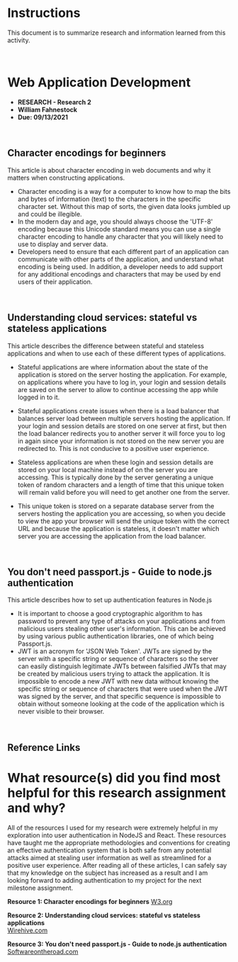 # Instructions 
This document is to summarize research and information learned from this activity. 


<br>

# Web Application Development

* **RESEARCH - Research 2**
* **William Fahnestock**
* **Due: 09/13/2021**

<br>

## Character encodings for beginners
This article is about character encoding in web documents and why it matters when constructing applications. 

* Character encoding is a way for a computer to know how to map the bits and bytes of information (text) to the characters in the specific character set. Without this map of sorts, the given data looks jumbled up and could be illegible.
* In the modern day and age, you should always choose the 'UTF-8' encoding because this Unicode standard means you can use a single character encoding to handle any character that you will likely need to use to display and server data.
* Developers need to ensure that each different part of an application can communicate with other parts of the application, and understand what encoding is being used. In addition, a developer needs to add support for any additional encodings and characters that may be used by end users of their application.

<br>

## Understanding cloud services: stateful vs stateless applications
This article describes the difference between stateful and stateless applications and when to use each of these different types of applications. 

* Stateful applications are where information about the state of the application is stored on the server hosting the application. For example, on applications where you have to log in, your login and session details are saved on the server to allow to continue accessing the app while logged in to it.
* Stateful applications create issues when there is a load balancer that balances server load between multiple servers hosting the application. If your login and session details are stored on one server at first, but then the load balancer redirects you to another server it will force you to log in again since your information is not stored on the new server you are redirected to. This is not conducive to a positive user experience.

* Stateless applications are when these login and session details are stored on your local machine instead of on the server you are accessing. This is typically done by the server generating a unique token of random characters and a length of time that this unique token will remain valid before you will need to get another one from the server.
* This unique token is stored on a separate database server from the servers hosting the application you are accessing, so when you decide to view the app your browser will send the unique token with the correct URL and because the application is stateless, it doesn't matter which server you are accessing the application from the load balancer.


<br>

## You don't need passport.js - Guide to node.js authentication
This article describes how to set up authentication features in Node.js

* It is important to choose a good cryptographic algorithm to has password to prevent any type of attacks on your applications and from malicious users stealing other user's information. This can be achieved by using various public authentication libraries, one of which being Passport.js.
* JWT is an acronym for 'JSON Web Token'. JWTs are signed by the server with a specific string or sequence of characters so the server can easily distinguish legitimate JWTs between falsified JWTs that may be created by malicious users trying to attack the application. It is impossible to encode a new JWT with new data without knowing the specific string or sequence of characters that were used when the JWT was signed by the server, and that specific sequence is impossible to obtain without someone looking at the code of the application which is never visible to their browser.


<br>

## Reference Links

# What resource(s) did you find most helpful for this research assignment and why? 

All of the resources I used for my research were extremely helpful in my exploration into user authentication in NodeJS and React. These resources have taught me the appropriate methodologies and conventions for creating an effective authentication system that is both safe from any potential attacks aimed at stealing user information as well as streamlined for a positive user experience. After reading all of these articles, I can safely say that my knowledge on the subject has increased as a result and I am looking forward to adding authentication to my project for the next milestone assignment.


**Resource 1: Character encodings for beginners**
[W3.org](https://www.w3.org/International/questions/qa-what-is-encoding)  

**Resource 2: Understanding cloud services: stateful vs stateless applications**    
[Wirehive.com](https://www.wirehive.com/thoughts/understanding-cloud-services-stateful-vs-stateless/)

**Resource 3: You don't need passport.js - Guide to node.js authentication**      
[Softwareontheroad.com](https://softwareontheroad.com/nodejs-jwt-authentication-oauth/)




